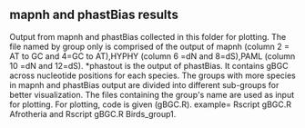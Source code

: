 ## mapnh and phastBias results
Output from mapnh and phastBias collected in this folder for plotting. The file named by group only is comprised of the output of mapnh (column 2 = AT to GC and 4=GC to AT),HYPHY (column 6 =dN and 8=dS),PAML (column 10 =dN and 12=dS). *phastout is the output of phastBias. It contains gBGC across nucleotide positions for each species. The groups with more species in mapnh and phastBias output are divided into different sub-groups for better visualization. The files containing the group's name are used as input for plotting. For plotting, code is given (gBGC.R). example= Rscript gBGC.R Afrotheria and Rscript gBGC.R Birds_group1. 
